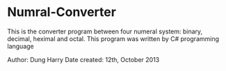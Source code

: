 Numral-Converter
================

This is the converter program between four numeral system: binary, decimal, heximal and octal. This program was written by C# programming language 

Author: Dung Harry
Date created: 12th, October 2013
